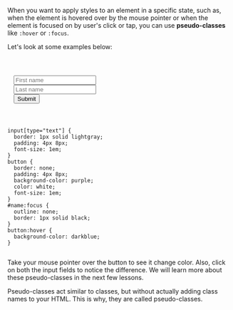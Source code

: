 When you want to apply styles to
an element in a specific state, such as,
when the element is hovered over
by the mouse pointer or when the
element is focused on by user's click
or tap, you can use **pseudo-classes**
like `:hover` or `:focus`.

Let's look at some examples below:

<Editor lang="css">
<code>
<panel lang="html">
<form>
  <input type="text" id="name" placeholder="First name" />
  <input type="text" placeholder="Last name" />
  <button type="button">Submit</button>
</form>
</panel>
<panel lang="css">
input[type="text"] {
  border: 1px solid lightgray;
  padding: 4px 8px;
  font-size: 1em;
}
button {
  border: none;
  padding: 4px 8px;
  background-color: purple;
  color: white;
  font-size: 1em;
}
#name:focus {
  outline: none;
  border: 1px solid black;
}
button:hover {
  background-color: darkblue;
}
</panel>
</code>
</Editor>

Take your mouse pointer over the
button to see it change color.
Also, click on both the input
fields to notice the difference.
We will learn more about these
pseudo-classes in the next few
lessons.

Pseudo-classes act
similar to classes, but without
actually adding class names to
your HTML. This is why, they are
called pseudo-classes.